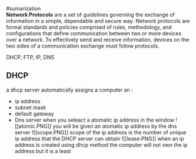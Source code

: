 #sumarization  
**Network Protocols** are a set of guidelines governing the exchange of information in a simple, dependable and secure way. Network protocols are formal standards and policies comprised of rules, methodology, and configurations that define communication between two or more devices over a network. To effectively send and receive information, devices on the two sides of a communication exchange must follow protocols.

 DHCP, FTP, IP, DNS 
## DHCP 
a dhcp server automatically assigns a computer an : 
- ip address 
- subnet mask 
- default gateway 
- Dns server 
when you seleact a atomatic ip address in the  window 
![[atomic.PNG]]
you will be given an atomatic ip address by the dns server 
![[scope.PNG]]
scope of the ip address is the number of unique ip address that the DHCP server can obtain 
![[lease.PNG]] 
when an ip address is created using dhcp method the computer will not own the ip address but it is a least 

